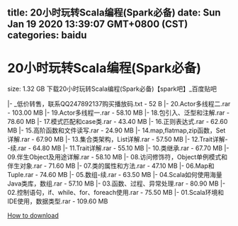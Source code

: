 
title: 20小时玩转Scala编程(Spark必备)
date: Sun Jan 19 2020 13:39:07 GMT+0800 (CST)    
categories: baidu
---

# 20小时玩转Scala编程(Spark必备)
size: 1.32 GB
 下载20小时玩转Scala编程(Spark必备)【spark吧】_百度贴吧
 
|- _低价转售，联系QQ247892137购买播放码.txt - 52 B
|- 20.Actor多线程二.rar - 103.00 MB
|- 19.Actor多线程一.rar - 58.10 MB
|- 18.包引入、泛型和注解.rar - 78.60 MB
|- 17.模式匹配和case类.rar - 43.40 MB
|- 16.正则表达式.rar - 62.60 MB
|- 15.高阶函数和文件读写.rar - 24.90 MB
|- 14.map,flatmap,zip函数，Set详解.rar - 67.90 MB
|- 13.集合类架构，List详解.rar - 57.50 MB
|- 12.Trait详解--续.rar - 64.80 MB
|- 11.Trait详解.rar - 55.10 MB
|- 10.类继承.rar - 67.70 MB
|- 09.伴生Object及用途详解.rar - 58.10 MB
|- 08.访问修饰符，Object单例模式和伴生对象.rar - 71.60 MB
|- 07.类的属性和方法.rar - 47.10 MB
|- 06.Map和Tuple.rar - 74.60 MB
|- 05.数组-续.rar - 63.50 MB
|- 04.Scala如何使用海量Java类库，数组.rar - 57.10 MB
|- 03.函数、过程、异常处理.rar - 80.90 MB
|- 02.控制语句，if、while、for、foreach使用.rar - 75.50 MB
|- 01.Scala环境和IDE使用，数据类型.rar - 109.60 MB

[How to download](https://bpcam.bemobtrk.com/go/2ceec3aa-1ca2-46d6-b9ff-aaa5c184517c?jno=4742)